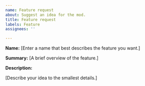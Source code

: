 ```yaml
---
name: Feature request
about: Suggest an idea for the mod.
title: Feature request
labels: Feature
assignees: ''

---
```


**Name:** [Enter a name that best describes the feature you want.]

**Summary:** [A brief overview of the feature.]

**Description:**

[Describe your idea to the smallest details.]
